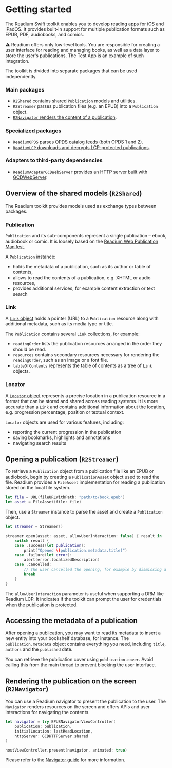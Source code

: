 # Getting started

The Readium Swift toolkit enables you to develop reading apps for iOS and iPadOS. It provides built-in support for multiple publication formats such as EPUB, PDF, audiobooks, and comics.

:warning: Readium offers only low-level tools. You are responsible for creating a user interface for reading and managing books, as well as a data layer to store the user's publications. The Test App is an example of such integration.

The toolkit is divided into separate packages that can be used independently.

### Main packages

* `R2Shared` contains shared `Publication` models and utilities.
* `R2Streamer` parses publication files (e.g. an EPUB) into a `Publication` object.
* [`R2Navigator` renders the content of a publication](Navigator/Navigator.md).

### Specialized packages

* `ReadiumOPDS` parses [OPDS catalog feeds](https://opds.io) (both OPDS 1 and 2).
* [`ReadiumLCP` downloads and decrypts LCP-protected publications](Readium%20LCP.md).

### Adapters to third-party dependencies

* `ReadiumAdapterGCDWebServer` provides an HTTP server built with [GCDWebServer](https://github.com/swisspol/GCDWebServer).

## Overview of the shared models (`R2Shared`)

The Readium toolkit provides models used as exchange types between packages.

### Publication

`Publication` and its sub-components represent a single publication – ebook, audiobook or comic. It is loosely based on the [Readium Web Publication Manifest](https://readium.org/webpub-manifest/).

A `Publication` instance:

* holds the metadata of a publication, such as its author or table of contents,
* allows to read the contents of a publication, e.g. XHTML or audio resources,
* provides additional services, for example content extraction or text search

### Link

A [`Link` object](https://readium.org/webpub-manifest/#24-the-link-object) holds a pointer (URL) to a `Publication` resource along with additional metadata, such as its media type or title.

The `Publication` contains several `Link` collections, for example:

* `readingOrder` lists the publication resources arranged in the order they should be read.
* `resources` contains secondary resources necessary for rendering the `readingOrder`, such as an image or a font file.
* `tableOfContents` represents the table of contents as a tree of `Link` objects.

### Locator

A [`Locator` object](https://readium.org/architecture/models/locators/) represents a precise location in a publication resource in a format that can be stored and shared across reading systems. It is more accurate than a `Link` and contains additional information about the location, e.g. progression percentage, position or textual context.

`Locator` objects are used for various features, including:

* reporting the current progression in the publication
* saving bookmarks, highlights and annotations
* navigating search results

## Opening a publication (`R2Streamer`)

To retrieve a `Publication` object from a publication file like an EPUB or audiobook, begin by creating a `PublicationAsset` object used to read the file. Readium provides a `FileAsset` implementation for reading a publication stored on the local file system.

```swift
let file = URL(fileURLWithPath: "path/to/book.epub")
let asset = FileAsset(file: file)
```

Then, use a `Streamer` instance to parse the asset and create a `Publication` object.

```swift
let streamer = Streamer()

streamer.open(asset: asset, allowUserInteraction: false) { result in
    switch result {
    case .success(let publication):
        print("Opened \(publication.metadata.title)")
    case .failure(let error):
        alert(error.localizedDescription)
    case .cancelled:
        // The user cancelled the opening, for example by dismissing a password pop-up.
        break
    }
}
```

The `allowUserInteraction` parameter is useful when supporting a DRM like Readium LCP. It indicates if the toolkit can prompt the user for credentials when the publication is protected.

## Accessing the metadata of a publication

After opening a publication, you may want to read its metadata to insert a new entity into your bookshelf database, for instance. The `publication.metadata` object contains everything you need, including `title`, `authors` and the `published` date.

You can retrieve the publication cover using `publication.cover`. Avoid calling this from the main thread to prevent blocking the user interface.

## Rendering the publication on the screen (`R2Navigator`)

You can use a Readium navigator to present the publication to the user. The `Navigator` renders resources on the screen and offers APIs and user interactions for navigating the contents.

```swift
let navigator = try EPUBNavigatorViewController(
    publication: publication,
    initialLocation: lastReadLocation,
    httpServer: GCDHTTPServer.shared
)

hostViewController.present(navigator, animated: true)
```
Please refer to the [Navigator guide](Navigator/Navigator.md) for more information.